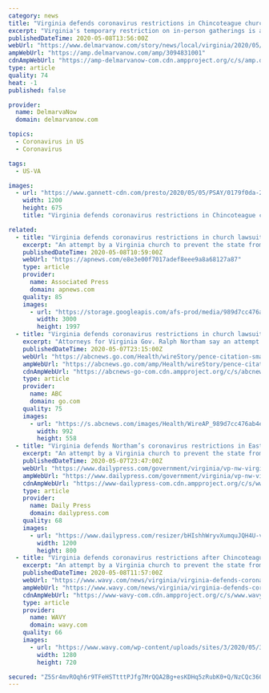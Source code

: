 ```yaml
---
category: news
title: "Virginia defends coronavirus restrictions in Chincoteague church lawsuit"
excerpt: "Virginia's temporary restriction on in-person gatherings is a “good-faith, evidence-based” emergency measure, state tells court."
publishedDateTime: 2020-05-08T13:56:00Z
webUrl: "https://www.delmarvanow.com/story/news/local/virginia/2020/05/08/virginia-defends-coronavirus-restrictions-chincoteague-church-lawsuit/3094831001/"
ampWebUrl: "https://amp.delmarvanow.com/amp/3094831001"
cdnAmpWebUrl: "https://amp-delmarvanow-com.cdn.ampproject.org/c/s/amp.delmarvanow.com/amp/3094831001"
type: article
quality: 74
heat: -1
published: false

provider:
  name: DelmarvaNow
  domain: delmarvanow.com

topics:
  - Coronavirus in US
  - Coronavirus

tags:
  - US-VA

images:
  - url: "https://www.gannett-cdn.com/presto/2020/05/05/PSAY/0179f0da-254d-493f-a4a1-2661bc6fbe33-_DSC4386.jpg?auto=webp&crop=2061,1159,x0,y550&format=pjpg&width=1200"
    width: 1200
    height: 675
    title: "Virginia defends coronavirus restrictions in Chincoteague church lawsuit"

related:
  - title: "Virginia defends coronavirus restrictions in church lawsuit"
    excerpt: "An attempt by a Virginia church to prevent the state from barring gatherings of more than 10 people “would seriously undermine” the state's efforts to deter the spread of"
    publishedDateTime: 2020-05-08T10:59:00Z
    webUrl: "https://apnews.com/e8e3e00f7017adef8eee9a8a68127a87"
    type: article
    provider:
      name: Associated Press
      domain: apnews.com
    quality: 85
    images:
      - url: "https://storage.googleapis.com/afs-prod/media/989d7cc476ab4e5a83081031e8a2710e/3000.jpeg"
        width: 3000
        height: 1997
  - title: "Virginia defends coronavirus restrictions in church lawsuit"
    excerpt: "Attorneys for Virginia Gov. Ralph Northam say an attempt by a Virginia church to prevent the state from barring gatherings of more than 10 people “would seriously undermine” the state’s efforts to det"
    publishedDateTime: 2020-05-07T23:15:00Z
    webUrl: "https://abcnews.go.com/Health/wireStory/pence-citation-small-church-service-pale-70556385"
    ampWebUrl: "https://abcnews.go.com/amp/Health/wireStory/pence-citation-small-church-service-pale-70556385"
    cdnAmpWebUrl: "https://abcnews-go-com.cdn.ampproject.org/c/s/abcnews.go.com/amp/Health/wireStory/pence-citation-small-church-service-pale-70556385"
    type: article
    provider:
      name: ABC
      domain: go.com
    quality: 75
    images:
      - url: "https://s.abcnews.com/images/Health/WireAP_989d7cc476ab4e5a83081031e8a2710e_16x9_992.jpg"
        width: 992
        height: 558
  - title: "Virginia defends Northam’s coronavirus restrictions in Eastern Shore church’s lawsuit"
    excerpt: "An attempt by a Virginia church to prevent the state from barring gatherings of more than 10 people “would seriously undermine” the state's efforts to deter the spread of the coronavirus, attorneys for Gov."
    publishedDateTime: 2020-05-07T23:47:00Z
    webUrl: "https://www.dailypress.com/government/virginia/vp-nw-virginia-defends-restrictions-eastern-shore-church-lawsuit-20200507-jy23doxzqncfrgz37nr2ikl4r4-story.html"
    ampWebUrl: "https://www.dailypress.com/government/virginia/vp-nw-virginia-defends-restrictions-eastern-shore-church-lawsuit-20200507-jy23doxzqncfrgz37nr2ikl4r4-story.html?outputType=amp"
    cdnAmpWebUrl: "https://www-dailypress-com.cdn.ampproject.org/c/s/www.dailypress.com/government/virginia/vp-nw-virginia-defends-restrictions-eastern-shore-church-lawsuit-20200507-jy23doxzqncfrgz37nr2ikl4r4-story.html?outputType=amp"
    type: article
    provider:
      name: Daily Press
      domain: dailypress.com
    quality: 68
    images:
      - url: "https://www.dailypress.com/resizer/bHIshhWryvXumquJQH4U-vtAiQI=/1200x0/top/arc-anglerfish-arc2-prod-tronc.s3.amazonaws.com/public/OH5PLTQ3M4KIFRQGE67WLKAJOY.jpg"
        width: 1200
        height: 800
  - title: "Virginia defends coronavirus restrictions after Chincoteague church files federal lawsuit"
    excerpt: "An attempt by a Virginia church to prevent the state from barring gatherings of more than 10 people “would seriously undermine” the state’s efforts to deter the spread"
    publishedDateTime: 2020-05-08T11:57:00Z
    webUrl: "https://www.wavy.com/news/virginia/virginia-defends-coronavirus-restrictions-after-chincoteague-church-files-federal-lawsuit/"
    ampWebUrl: "https://www.wavy.com/news/virginia/virginia-defends-coronavirus-restrictions-after-chincoteague-church-files-federal-lawsuit/amp/"
    cdnAmpWebUrl: "https://www-wavy-com.cdn.ampproject.org/c/s/www.wavy.com/news/virginia/virginia-defends-coronavirus-restrictions-after-chincoteague-church-files-federal-lawsuit/amp/"
    type: article
    provider:
      name: WAVY
      domain: wavy.com
    quality: 66
    images:
      - url: "https://www.wavy.com/wp-content/uploads/sites/3/2020/05/3c69c03534604f0d837e5e90594190cb.jpg?w=1280&h=720&crop=1"
        width: 1280
        height: 720

secured: "Z5Sr4mvROqh6r9TFeHSTtttPJfg7MrQQA2Bg+esKDHq5zRubK0+Q/NzCQc360H4Yn47DNl7G7+BTcxSezZrvXHc1rMZp2toKdftWH2n0aBkRsuX/REknI+DSiqk/pSN7iJCnxq8ndspmRXCQV4aQoMm473fjxMoyuc6diVvR602re65jD9t1YZtOHeZVbtoB3w6Sab835EhnhNPRAip1guE1h38q/lK0r4JQpvAvwQr4hkchAkWID674NOX6+mb1k6z6OEjXHnxXSy5XhWdV5AE4Vo8ywNFCfcEawiL7J14SfvLLK8nKljADYjXK8j7pc7IhXm9SVIPDXsp+ePNtbbyMjZsa0jHkUaxNIV2ZTiE+lpf5W178V10cAdGnklIcFxCxMjW3weJD7qKa0FNB68L/GICclCLY7Ebug7lGqBMU3Jc7vFHX2i+xMsLmAbsNfBqyglW0VrcFv+ojh/BB41OdJIE7kUovHtAyeiXuhPc=;2PNpSsi1XWgA1T6SKcLLOQ=="
---
```


